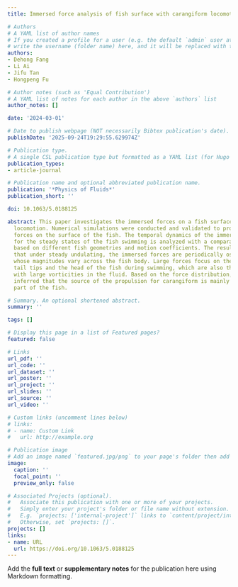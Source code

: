 ```yaml
---
title: Immersed force analysis of fish surface with carangiform locomotion

# Authors
# A YAML list of author names
# If you created a profile for a user (e.g. the default `admin` user at `content/authors/admin/`), 
# write the username (folder name) here, and it will be replaced with their full name and linked to their profile.
authors:
- Dehong Fang
- Li Ai
- Jifu Tan
- Hongpeng Fu

# Author notes (such as 'Equal Contribution')
# A YAML list of notes for each author in the above `authors` list
author_notes: []

date: '2024-03-01'

# Date to publish webpage (NOT necessarily Bibtex publication's date).
publishDate: '2025-09-24T19:29:55.629974Z'

# Publication type.
# A single CSL publication type but formatted as a YAML list (for Hugo requirements).
publication_types:
- article-journal

# Publication name and optional abbreviated publication name.
publication: '*Physics of Fluids*'
publication_short: ''

doi: 10.1063/5.0188125

abstract: This paper investigates the immersed forces on a fish surface during carangiform
  locomotion. Numerical simulations were conducted and validated to produce the immersed
  forces on the surface of the fish. The temporal dynamics of the immersed forces
  for the steady states of the fish swimming is analyzed with a comparative study
  based on different fish geometries and motion coefficients. The results demonstrated
  that under steady undulating, the immersed forces are periodically oscillating,
  whose magnitudes vary across the fish body. Large forces focus on the edges of the
  tail tips and the head of the fish during swimming, which are also the regions showing
  with large vorticities in the fluid. Based on the force distribution, it can be
  inferred that the source of the propulsion for carangiform is mainly from the rear
  part of the fish.

# Summary. An optional shortened abstract.
summary: ''

tags: []

# Display this page in a list of Featured pages?
featured: false

# Links
url_pdf: ''
url_code: ''
url_dataset: ''
url_poster: ''
url_project: ''
url_slides: ''
url_source: ''
url_video: ''

# Custom links (uncomment lines below)
# links:
# - name: Custom Link
#   url: http://example.org

# Publication image
# Add an image named `featured.jpg/png` to your page's folder then add a caption below.
image:
  caption: ''
  focal_point: ''
  preview_only: false

# Associated Projects (optional).
#   Associate this publication with one or more of your projects.
#   Simply enter your project's folder or file name without extension.
#   E.g. `projects: ['internal-project']` links to `content/project/internal-project/index.md`.
#   Otherwise, set `projects: []`.
projects: []
links:
- name: URL
  url: https://doi.org/10.1063/5.0188125
---
```


Add the **full text** or **supplementary notes** for the publication here using Markdown formatting.

